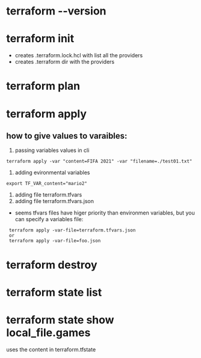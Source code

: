 # terraform --version

# terraform init
* creates .terraform.lock.hcl with list all the providers 
* creates .terraform dir with the providers

# terraform plan

# terraform apply

## how to give values to varaibles:
1. passing variables values in cli
```
terraform apply -var "content=FIFA 2021" -var "filename=./test01.txt"
```
1. adding evironmental variables
```
export TF_VAR_content="mario2"
```
1. adding file terraform.tfvars
1. adding file terraform.tfvars.json

* seems tfvars files have higer priority than environmen variables, but you can specify a variables file:
```
 terraform apply -var-file=terraform.tfvars.json
 or 
 terraform apply -var-file=foo.json
```
# terraform destroy

# terraform state list
# terraform state show local_file.games
uses the content in terraform.tfstate
